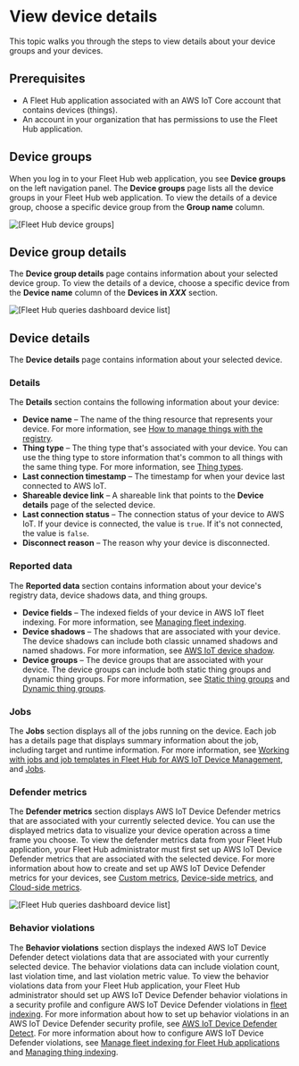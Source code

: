 # View device details<a name="aws-iot-monitor-user-getting-started-view-device-details"></a>

This topic walks you through the steps to view details about your device groups and your devices\.

## Prerequisites<a name="aws-iot-monitor-user-getting-started-view-devices-prerequisites"></a>
+ A Fleet Hub application associated with an AWS IoT Core account that contains devices \(things\)\.
+ An account in your organization that has permissions to use the Fleet Hub application\.

## Device groups<a name="aws-iot-monitor-user-getting-started-device-groups"></a>

When you log in to your Fleet Hub web application, you see **Device groups** on the left navigation panel\. The **Device groups** page lists all the device groups in your Fleet Hub web application\. To view the details of a device group, choose a specific device group from the **Group name** column\. 

![\[Fleet Hub device groups\]](http://docs.aws.amazon.com/iot/latest/fleethubuserguide/images/iot-monitor-device-groups.png)

## Device group details<a name="aws-iot-monitor-user-getting-started-device-group-details"></a>

The **Device group details** page contains information about your selected device group\. To view the details of a device, choose a specific device from the **Device name** column of the **Devices in *XXX*** section\. 

![\[Fleet Hub queries dashboard device list\]](http://docs.aws.amazon.com/iot/latest/fleethubuserguide/images/iot-monitor-device-group.png)

## Device details<a name="aws-iot-monitor-user-getting-started-device-details"></a>

The **Device details** page contains information about your selected device\.

### Details<a name="aws-iot-monitor-user-getting-started-device-details-top"></a>

The **Details** section contains the following information about your device:
+ **Device name** – The name of the thing resource that represents your device\. For more information, see [How to manage things with the registry](https://docs.aws.amazon.com/iot/latest/developerguide/thing-registry.html)\.
+ **Thing type** – The thing type that's associated with your device\. You can use the thing type to store information that's common to all things with the same thing type\. For more information, see [Thing types](https://docs.aws.amazon.com/iot/latest/developerguide/thing-types.html)\.
+ **Last connection timestamp** – The timestamp for when your device last connected to AWS IoT\.
+ **Shareable device link** – A shareable link that points to the **Device details** page of the selected device\.
+ **Last connection status** – The connection status of your device to AWS IoT\. If your device is connected, the value is `true`\. If it's not connected, the value is `false`\.
+ **Disconnect reason** – The reason why your device is disconnected\.

### Reported data<a name="aws-iot-monitor-user-getting-started-device-details-reported-data"></a>

The **Reported data** section contains information about your device's registry data, device shadows data, and thing groups\. 
+ **Device fields** – The indexed fields of your device in AWS IoT fleet indexing\. For more information, see [Managing fleet indexing](https://docs.aws.amazon.com/iot/latest/developerguide/managing-fleet-index.html)\.
+ **Device shadows** – The shadows that are associated with your device\. The device shadows can include both classic unnamed shadows and named shadows\. For more information, see [AWS IoT device shadow](https://docs.aws.amazon.com/iot/latest/developerguide/iot-device-shadows.html)\.
+ **Device groups** – The device groups that are associated with your device\. The device groups can include both static thing groups and dynamic thing groups\. For more information, see [Static thing groups](https://docs.aws.amazon.com/iot/latest/developerguide/thing-groups.html) and [Dynamic thing groups](https://docs.aws.amazon.com/iot/latest/developerguide/dynamic-thing-groups.html)\.

### Jobs<a name="aws-iot-monitor-user-getting-started-device-details-jobs"></a>

The **Jobs** section displays all of the jobs running on the device\. Each job has a details page that displays summary information about the job, including target and runtime information\. For more information, see [ Working with jobs and job templates in Fleet Hub for AWS IoT Device Management](https://docs.aws.amazon.com/iot/latest/fleethubuserguide/aws-iot-monitor-technician-job-templates.html), and [Jobs](https://docs.aws.amazon.com/iot/latest/developerguide/iot-jobs.html)\.

### Defender metrics<a name="aws-iot-monitor-user-getting-started-device-details-metrics"></a>

The **Defender metrics** section displays AWS IoT Device Defender metrics that are associated with your currently selected device\. You can use the displayed metrics data to visualize your device operation across a time frame you choose\. To view the defender metrics data from your Fleet Hub application, your Fleet Hub administrator must first set up AWS IoT Device Defender metrics that are associated with the selected device\. For more information about how to create and set up AWS IoT Device Defender metrics for your devices, see [Custom metrics](https://docs.aws.amazon.com/iot/latest/developerguide/dd-detect-custom-metrics.html), [Device\-side metrics](https://docs.aws.amazon.com/iot/latest/developerguide/detect-device-side-metrics.html), and [Cloud\-side metrics](https://docs.aws.amazon.com/iot/latest/developerguide/detect-cloud-side-metrics.html)\. 

![\[Fleet Hub queries dashboard device list\]](http://docs.aws.amazon.com/iot/latest/fleethubuserguide/images/iot-monitor-defender-metrics.png)

### Behavior violations<a name="aws-iot-monitor-user-getting-started-device-details-behavior-violations"></a>

The **Behavior violations** section displays the indexed AWS IoT Device Defender detect violations data that are associated with your currently selected device\. The behavior violations data can include violation count, last violation time, and last violation metric value\. To view the behavior violations data from your Fleet Hub application, your Fleet Hub administrator should set up AWS IoT Device Defender behavior violations in a security profile and configure AWS IoT Device Defender violations in [fleet indexing](https://docs.aws.amazon.com/iot/latest/fleethubuserguide/aws-iot-monitor-admin-fleet-indexing.html)\. For more information about how to set up behavior violations in an AWS IoT Device Defender security profile, see [AWS IoT Device Defender Detect](https://docs.aws.amazon.com/iot/latest/developerguide/device-defender-detect.html)\. For more information about how to configure AWS IoT Device Defender violations, see [Manage fleet indexing for Fleet Hub applications](https://docs.aws.amazon.com/iot/latest/fleethubuserguide/aws-iot-monitor-admin-fleet-indexing.html) and [Managing thing indexing](https://docs.aws.amazon.com/iot/latest/developerguide/managing-index.html)\.